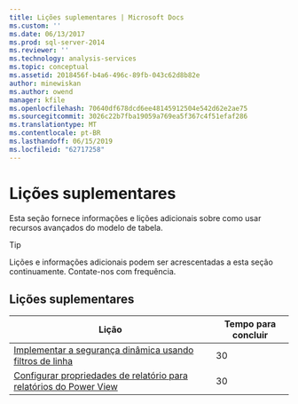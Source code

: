 ```yaml
---
title: Lições suplementares | Microsoft Docs
ms.custom: ''
ms.date: 06/13/2017
ms.prod: sql-server-2014
ms.reviewer: ''
ms.technology: analysis-services
ms.topic: conceptual
ms.assetid: 2018456f-b4a6-496c-89fb-043c62d8b82e
author: minewiskan
ms.author: owend
manager: kfile
ms.openlocfilehash: 70640df678dcd6ee48145912504e542d62e2ae75
ms.sourcegitcommit: 3026c22b7fba19059a769ea5f367c4f51efaf286
ms.translationtype: MT
ms.contentlocale: pt-BR
ms.lasthandoff: 06/15/2019
ms.locfileid: "62717258"
---
```

# <a name="supplemental-lessons"></a>Lições suplementares
  Esta seção fornece informações e lições adicionais sobre como usar recursos avançados do modelo de tabela.  
  
> [!TIP]  
>  Lições e informações adicionais podem ser acrescentadas a esta seção continuamente. Contate-nos com frequência.  
  
## <a name="supplemental-lessons"></a>Lições suplementares  
  
|Lição|Tempo para concluir|  
|------------|----------------------|  
|[Implementar a segurança dinâmica usando filtros de linha](../../2014/tutorials/implement-dynamic-security-by-using-row-filters.md)|30|  
|[Configurar propriedades de relatório para relatórios do Power View](../analysis-services/supplemental-lesson-configure-reporting-properties-for-power-view-reports.md)|30|  
  
  
